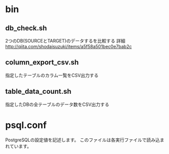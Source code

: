 # bin
## db_check.sh

2つのDB(SOURCEとTARGET)のデータするを比較する
詳細
http://qiita.com/shodaisuzuki/items/a5f58a501bec0e7bab2c

## column_export_csv.sh

指定したテーブルのカラム一覧をCSV出力する

## table_data_count.sh

指定したDBの全テーブルのデータ数をCSV出力する

# psql.conf
PostgreSQLの設定値を記述します。
このファイルは各実行ファイルで読み込まれています。
